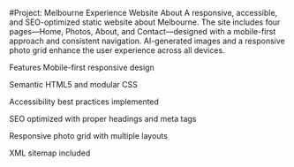 #Project: Melbourne Experience Website
About
A responsive, accessible, and SEO-optimized static website about Melbourne. The site includes four pages—Home, Photos, About, and Contact—designed with a mobile-first approach and consistent navigation. AI-generated images and a responsive photo grid enhance the user experience across all devices.

Features
Mobile-first responsive design

Semantic HTML5 and modular CSS

Accessibility best practices implemented

SEO optimized with proper headings and meta tags

Responsive photo grid with multiple layouts

XML sitemap included
